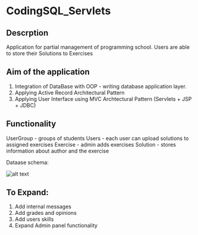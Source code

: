 # CodingSQL_Servlets

## Descrption
Application for partial management of programming school. Users are able to store their Solutions to Exercises

## Aim of the application
1. Integration of DataBase with OOP - writing database application layer.
2. Applying Active Record Architectural Pattern
3. Applying User Interface using MVC Archtectural Pattern (Servlets + JSP + JDBC)

## Functionality
UserGroup - groups of students
Users - each user can upload solutions to assigned exercises
Exercise - admin adds exercises
Solution - stores information about author and the exercise

Dataase schema:

![alt text](https://github.com/PiotrKloda/CodingSQL_Servlets/blob/master/Screenshots/dbSchema.png "db schema")

## To Expand:
1. Add internal messages
2. Add grades and opinions
3. Add users skills
4. Expand Admin panel functionality


